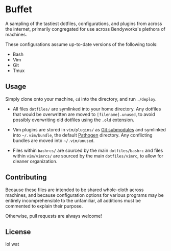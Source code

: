 # Buffet

A sampling of the tastiest dotfiles, configurations, and plugins from
across the internet, primarily congregated for use across Bendyworks's
plethora of machines.

These configurations assume up-to-date versions of the following tools:
- Bash
- Vim
- Git
- Tmux

## Usage

Simply clone onto your machine, `cd` into the directory, and run
`./deploy`.

- All files `dotfiles/` are symlinked into your home directory. Any
  dotfiles that would be overwritten are moved to `[filename].unused`,
  to avoid possibly overwriting old dotfiles using the `.old` extension.

- Vim plugins are stored in `vim/plugins/` as [Git submodules][1] and
  symlinked into `~/.vim/bundle`, the default [Pathogen][2] directory. Any
  conflicting bundles are moved into `~/.vim/unused`.

  [1]: http://git-scm.com/book/en/v2/Git-Tools-Submodules
  [2]: https://github.com/tpope/vim-pathogen

- Files within `bashrcs/` are sourced by the main `dotfiles/bashrc` and
  files within `vim/vimrcs/` are sourced by the main `dotfiles/vimrc`, to
  allow for cleaner organization.

## Contributing

Because these files are intended to be shared whole-cloth across machines,
and because configuration options for various programs may be entirely
incomprehensible to the unfamiliar, all additions must be commented to
explain their purpose.

Otherwise, pull requests are always welcome!

## License

lol wat
